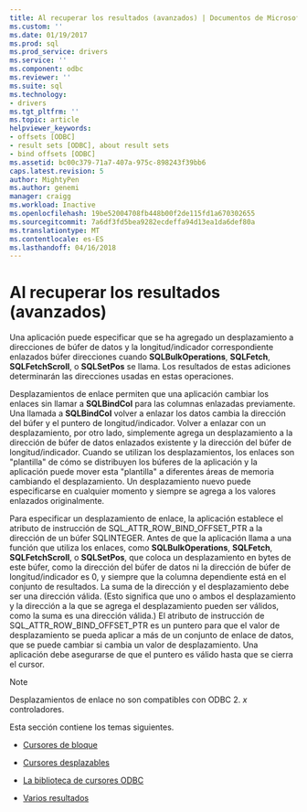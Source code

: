 ```yaml
---
title: Al recuperar los resultados (avanzados) | Documentos de Microsoft
ms.custom: ''
ms.date: 01/19/2017
ms.prod: sql
ms.prod_service: drivers
ms.service: ''
ms.component: odbc
ms.reviewer: ''
ms.suite: sql
ms.technology:
- drivers
ms.tgt_pltfrm: ''
ms.topic: article
helpviewer_keywords:
- offsets [ODBC]
- result sets [ODBC], about result sets
- bind offsets [ODBC]
ms.assetid: bc00c379-71a7-407a-975c-898243f39bb6
caps.latest.revision: 5
author: MightyPen
ms.author: genemi
manager: craigg
ms.workload: Inactive
ms.openlocfilehash: 19be52004708fb448b00f2de115fd1a670302655
ms.sourcegitcommit: 7a6df3fd5bea9282ecdeffa94d13ea1da6def80a
ms.translationtype: MT
ms.contentlocale: es-ES
ms.lasthandoff: 04/16/2018
---
```

# <a name="retrieving-results-advanced"></a>Al recuperar los resultados (avanzados)
Una aplicación puede especificar que se ha agregado un desplazamiento a direcciones de búfer de datos y la longitud/indicador correspondiente enlazados búfer direcciones cuando **SQLBulkOperations**, **SQLFetch**,  **SQLFetchScroll**, o **SQLSetPos** se llama. Los resultados de estas adiciones determinarán las direcciones usadas en estas operaciones.  
  
 Desplazamientos de enlace permiten que una aplicación cambiar los enlaces sin llamar a **SQLBindCol** para las columnas enlazadas previamente. Una llamada a **SQLBindCol** volver a enlazar los datos cambia la dirección del búfer y el puntero de longitud/indicador. Volver a enlazar con un desplazamiento, por otro lado, simplemente agrega un desplazamiento a la dirección de búfer de datos enlazados existente y la dirección del búfer de longitud/indicador. Cuando se utilizan los desplazamientos, los enlaces son "plantilla" de cómo se distribuyen los búferes de la aplicación y la aplicación puede mover esta "plantilla" a diferentes áreas de memoria cambiando el desplazamiento. Un desplazamiento nuevo puede especificarse en cualquier momento y siempre se agrega a los valores enlazados originalmente.  
  
 Para especificar un desplazamiento de enlace, la aplicación establece el atributo de instrucción de SQL_ATTR_ROW_BIND_OFFSET_PTR a la dirección de un búfer SQLINTEGER. Antes de que la aplicación llama a una función que utiliza los enlaces, como **SQLBulkOperations**, **SQLFetch**, **SQLFetchScroll**, o **SQLSetPos**, que coloca un desplazamiento en bytes de este búfer, como la dirección del búfer de datos ni la dirección de búfer de longitud/indicador es 0, y siempre que la columna dependiente está en el conjunto de resultados. La suma de la dirección y el desplazamiento debe ser una dirección válida. (Esto significa que uno o ambos el desplazamiento y la dirección a la que se agrega el desplazamiento pueden ser válidos, como la suma es una dirección válida.) El atributo de instrucción de SQL_ATTR_ROW_BIND_OFFSET_PTR es un puntero para que el valor de desplazamiento se pueda aplicar a más de un conjunto de enlace de datos, que se puede cambiar si cambia un valor de desplazamiento. Una aplicación debe asegurarse de que el puntero es válido hasta que se cierra el cursor.  
  
> [!NOTE]  
>  Desplazamientos de enlace no son compatibles con ODBC 2. *x* controladores.  
  
 Esta sección contiene los temas siguientes.  
  
-   [Cursores de bloque](../../../odbc/reference/develop-app/block-cursors.md)  
  
-   [Cursores desplazables](../../../odbc/reference/develop-app/scrollable-cursors.md)  
  
-   [La biblioteca de cursores ODBC](../../../odbc/reference/develop-app/the-odbc-cursor-library.md)  
  
-   [Varios resultados](../../../odbc/reference/develop-app/multiple-results.md)
